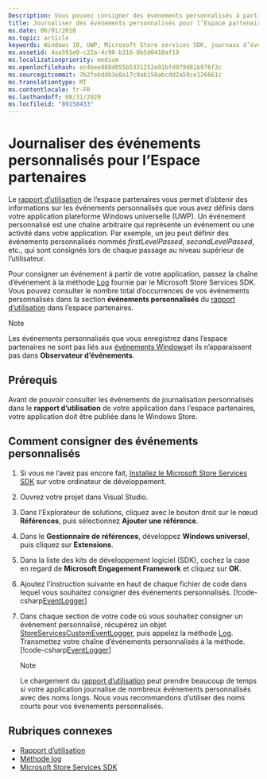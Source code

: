 ```yaml
---
Description: Vous pouvez consigner des événements personnalisés à partir de votre application UWP et consulter ces événements dans le rapport d’utilisation dans l’espace partenaires.
title: Journaliser des événements personnalisés pour l’Espace partenaires
ms.date: 06/01/2018
ms.topic: article
keywords: Windows 10, UWP, Microsoft Store services SDK, journaux d’événements
ms.assetid: 4aa591e0-c22a-4c90-b316-0b5d0410af19
ms.localizationpriority: medium
ms.openlocfilehash: ec4bee888d055b5331252e91bfd979d81b976f3c
ms.sourcegitcommit: 7b2febddb3e8a17c9ab158abcdd2a59ce126661c
ms.translationtype: MT
ms.contentlocale: fr-FR
ms.lasthandoff: 08/31/2020
ms.locfileid: "89158433"
---
```

# <a name="log-custom-events-for-partner-center"></a>Journaliser des événements personnalisés pour l’Espace partenaires

Le [rapport d’utilisation](../publish/usage-report.md) de l’espace partenaires vous permet d’obtenir des informations sur les événements personnalisés que vous avez définis dans votre application plateforme Windows universelle (UWP). Un événement personnalisé est une chaîne arbitraire qui représente un événement ou une activité dans votre application. Par exemple, un jeu peut définir des événements personnalisés nommés *firstLevelPassed*, *secondLevelPassed*, etc., qui sont consignés lors de chaque passage au niveau supérieur de l’utilisateur.

Pour consigner un événement à partir de votre application, passez la chaîne d’événement à la méthode [Log](/uwp/api/microsoft.services.store.engagement.storeservicescustomeventlogger.log) fournie par le Microsoft Store Services SDK. Vous pouvez consulter le nombre total d’occurrences de vos événements personnalisés dans la section **événements personnalisés** du [rapport d’utilisation](../publish/usage-report.md) dans l’espace partenaires.

> [!NOTE]
> Les événements personnalisés que vous enregistrez dans l’espace partenaires ne sont pas liés aux [événements Windows](/windows/desktop/Events/windows-events)et ils n’apparaissent pas dans **Observateur d’événements**.

## <a name="prerequisites"></a>Prérequis

Avant de pouvoir consulter les événements de journalisation personnalisés dans le **rapport d’utilisation** de votre application dans l’espace partenaires, votre application doit être publiée dans le Windows Store.

## <a name="how-to-log-custom-events"></a>Comment consigner des événements personnalisés

1. Si vous ne l’avez pas encore fait, [Installez le Microsoft Store Services SDK](microsoft-store-services-sdk.md#install-the-sdk) sur votre ordinateur de développement.

2. Ouvrez votre projet dans Visual Studio.

3. Dans l’Explorateur de solutions, cliquez avec le bouton droit sur le nœud **Références**, puis sélectionnez **Ajouter une référence**.

4. Dans le **Gestionnaire de références**, développez **Windows universel**, puis cliquez sur **Extensions**.

5. Dans la liste des kits de développement logiciel (SDK), cochez la case en regard de **Microsoft Engagement Framework** et cliquez sur **OK**.

6. Ajoutez l’instruction suivante en haut de chaque fichier de code dans lequel vous souhaitez consigner des événements personnalisés.
    [!code-csharp[EventLogger](./code/StoreSDKSamples/cs/LogEvents.cs#EngagementNamespace)]

7. Dans chaque section de votre code où vous souhaitez consigner un événement personnalisé, récupérez un objet [StoreServicesCustomEventLogger](/uwp/api/microsoft.services.store.engagement.storeservicescustomeventlogger.log), puis appelez la méthode [Log](/uwp/api/microsoft.services.store.engagement.storeservicescustomeventlogger.log). Transmettez votre chaîne d’événements personnalisés à la méthode.
    [!code-csharp[EventLogger](./code/StoreSDKSamples/cs/LogEvents.cs#Log)]

    > [!NOTE]
    > Le chargement du [rapport d’utilisation](../publish/usage-report.md) peut prendre beaucoup de temps si votre application journalise de nombreux événements personnalisés avec des noms longs. Nous vous recommandons d’utiliser des noms courts pour vos événements personnalisés. 

## <a name="related-topics"></a>Rubriques connexes

* [Rapport d’utilisation](../publish/usage-report.md)
* [Méthode log](/uwp/api/microsoft.services.store.engagement.storeservicescustomeventlogger.log)
* [Microsoft Store Services SDK](./microsoft-store-services-sdk.md)